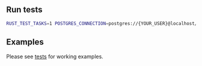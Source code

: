 ## Run tests

```bash
RUST_TEST_TASKS=1 POSTGRES_CONNECTION=postgres://{YOUR_USER}@localhost/jedi cargo test
```

## Examples

Please see [tests](https://github.com/deuterium-orm/deuterium-orm/blob/master/tests/tests.rs) for working examples.